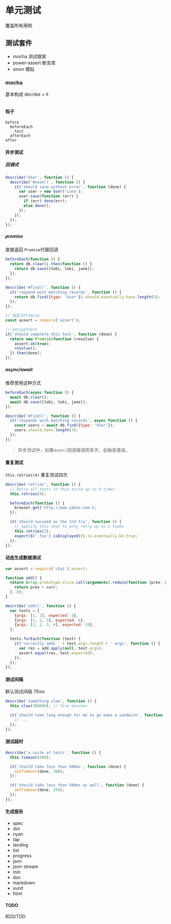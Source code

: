 # 单元测试
覆盖所有用例
## 测试套件
- mocha 测试框架
- power-assert 断言库
- sinon 模拟
### mocha
基本构成
decribe + it
```js

```
#### 钩子
```shell
before
  beforeEach
    test
  afterEach
after
```
#### 异步测试
##### 回调式
```javascript
describe('User', function () {
  describe('#save()', function () {
    it('should save without error', function (done) {
      var user = new User('Luna');
      user.save(function (err) {
        if (err) done(err);
        else done();
      });
    });
  });
});
```
##### promise
直接返回 `Promise`代替回调
```js
beforeEach(function () {
  return db.clear().then(function () {
    return db.save([tobi, loki, jane]);
  });
});

describe('#find()', function () {
  it('respond with matching records', function () {
    return db.find({type: 'User'}).should.eventually.have.length(3);
  });
});

// 自定义Promise
const assert = require('assert');

// antipattern
it('should complete this test', function (done) {
  return new Promise(function (resolve) {
    assert.ok(true);
    resolve();
  }).then(done);
});
```
##### async/await
推荐使用这种方式
```js
beforeEach(async function () {
  await db.clear();
  await db.save([tobi, loki, jane]);
});

describe('#find()', function () {
  it('responds with matching records', async function () {
    const users = await db.find({type: 'User'});
    users.should.have.length(3);
  });
});
```
> 异步测试中，如果`done()`回调被调用多次，会触发错误。
#### 重复测试
`this.retries(4)`  重复测试四次
```js
describe('retries', function () {
  // Retry all tests in this suite up to 4 times
  this.retries(4);

  beforeEach(function () {
    browser.get('http://www.yahoo.com');
  });

  it('should succeed on the 3rd try', function () {
    // Specify this test to only retry up to 2 times
    this.retries(2);
    expect($('.foo').isDisplayed()).to.eventually.be.true;
  });
});
```
#### 动态生成数据测试
```js
var assert = require('chai').assert;

function add() {
  return Array.prototype.slice.call(arguments).reduce(function (prev, curr) {
    return prev + curr;
  }, 0);
}

describe('add()', function () {
  var tests = [
    {args: [1, 2], expected: 3},
    {args: [1, 2, 3], expected: 6},
    {args: [1, 2, 3, 4], expected: 10},
  ];

  tests.forEach(function (test) {
    it('correctly adds ' + test.args.length + ' args', function () {
      var res = add.apply(null, test.args);
      assert.equal(res, test.expected);
    });
  });
});
```
#### 测试间隔
默认测试间隔 *75ms*
```js
describe('something slow', function () {
  this.slow(300000); // five minutes

  it('should take long enough for me to go make a sandwich', function () {
    // ...
  });
});
```
#### 测试超时
```js
describe('a suite of tests', function () {
  this.timeout(500);

  it('should take less than 500ms', function (done) {
    setTimeout(done, 300);
  });

  it('should take less than 500ms as well', function (done) {
    setTimeout(done, 250);
  });
});
```
#### 生成报告
- spec
- dot
- nyan
- tap
- landing
- list
- progress
- json
- json-stream
- min
- doc
- markdown
- xunit
- html
#### TODO
BDD/TDD